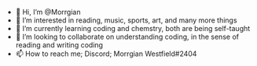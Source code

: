- 👋 Hi, I’m @Morrgian
- 👀 I’m interested in reading, music, sports, art, and many more things
- 🌱 I’m currently learning coding and chemstry, both are being self-taught 
- 💞️ I’m looking to collaborate on understanding coding, in the sense of reading and writing coding
- 📫 How to reach me; Discord; Morrgian Westfield#2404

<!---
Morrgian/Morrgian is a ✨ special ✨ repository because its `README.md` (this file) appears on your GitHub profile.
You can click the Preview link to take a look at your changes.
--->
